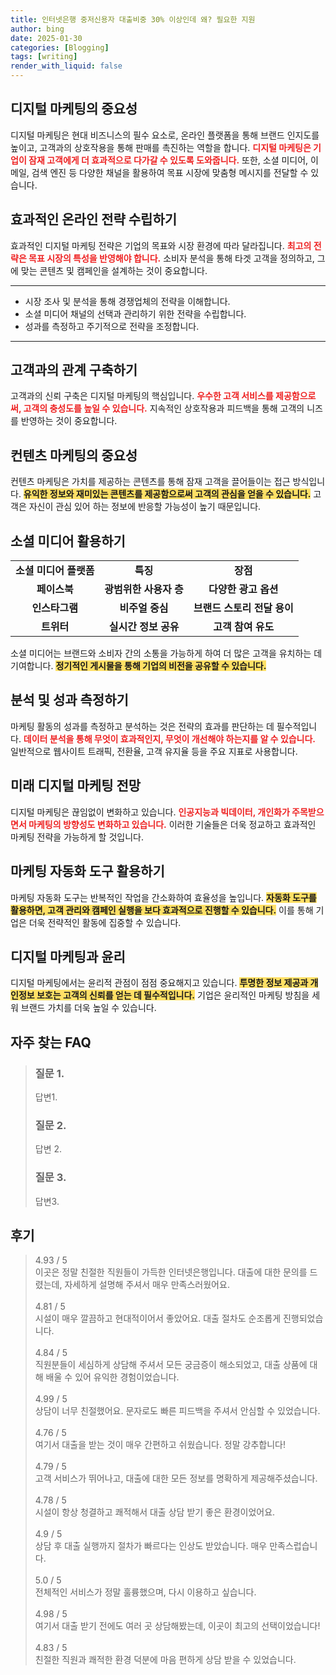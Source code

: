 ```yaml
---
title: 인터넷은행 중저신용자 대출비중 30% 이상인데 왜? 필요한 지원
author: bing
date: 2025-01-30
categories: [Blogging]
tags: [writing]
render_with_liquid: false
---
```



<h2 id='디지털 마케팅의 중요성'>디지털 마케팅의 중요성</h2>

<p>디지털 마케팅은 현대 비즈니스의 필수 요소로, 온라인 플랫폼을 통해 브랜드 인지도를 높이고, 고객과의 상호작용을 통해 판매를 촉진하는 역할을 합니다. <b><span style="color: #ee2323;">디지털 마케팅은 기업이 잠재 고객에게 더 효과적으로 다가갈 수 있도록 도와줍니다.</span></b> 또한, 소셜 미디어, 이메일, 검색 엔진 등 다양한 채널을 활용하여 목표 시장에 맞춤형 메시지를 전달할 수 있습니다.</p>

<h2 id='효과적인 온라인 전략 수립하기'>효과적인 온라인 전략 수립하기</h2>

<p>효과적인 디지털 마케팅 전략은 기업의 목표와 시장 환경에 따라 달라집니다. <b><span style="color: #ee2323;">최고의 전략은 목표 시장의 특성을 반영해야 합니다.</span></b> 소비자 분석을 통해 타겟 고객을 정의하고, 그에 맞는 콘텐츠 및 캠페인을 설계하는 것이 중요합니다.</p>

<hr />

<ul>
    <li>시장 조사 및 분석을 통해 경쟁업체의 전략을 이해합니다.</li>
    <li>소셜 미디어 채널의 선택과 관리하기 위한 전략을 수립합니다.</li>
    <li>성과를 측정하고 주기적으로 전략을 조정합니다.</li>
</ul>

<hr />

<h2 id='고객과의 관계 구축하기'>고객과의 관계 구축하기</h2>

<p>고객과의 신뢰 구축은 디지털 마케팅의 핵심입니다. <b><span style="color: #ee2323;">우수한 고객 서비스를 제공함으로써, 고객의 충성도를 높일 수 있습니다.</span></b> 지속적인 상호작용과 피드백을 통해 고객의 니즈를 반영하는 것이 중요합니다.</p>

<h2 id='컨텐츠 마케팅의 중요성'>컨텐츠 마케팅의 중요성</h2>

<p>컨텐츠 마케팅은 가치를 제공하는 콘텐츠를 통해 잠재 고객을 끌어들이는 접근 방식입니다. <b><span style="background-color: #ffe066;">유익한 정보와 재미있는 콘텐츠를 제공함으로써 고객의 관심을 얻을 수 있습니다.</span></b> 고객은 자신이 관심 있어 하는 정보에 반응할 가능성이 높기 때문입니다.</p>

<h2 id='소셜 미디어 활용하기'>소셜 미디어 활용하기</h2>

<table>
    <tr>
        <td style="text-align: center; height: 17px;"><b>소셜 미디어 플랫폼</b></td>
        <td style="text-align: center; height: 17px;"><b>특징</b></td>
        <td style="text-align: center; height: 17px;"><b>장점</b></td>
    </tr>
    <tr>
        <td style="text-align: center; height: 17px;"><b>페이스북</b></td>
        <td style="text-align: center; height: 17px;"><b>광범위한 사용자 층</b></td>
        <td style="text-align: center; height: 17px;"><b>다양한 광고 옵션</b></td>
    </tr>
    <tr>
        <td style="text-align: center; height: 17px;"><b>인스타그램</b></td>
        <td style="text-align: center; height: 17px;"><b>비주얼 중심</b></td>
        <td style="text-align: center; height: 17px;"><b>브랜드 스토리 전달 용이</b></td>
    </tr>
    <tr>
        <td style="text-align: center; height: 17px;"><b>트위터</b></td>
        <td style="text-align: center; height: 17px;"><b>실시간 정보 공유</b></td>
        <td style="text-align: center; height: 17px;"><b>고객 참여 유도</b></td>
    </tr>
</table>

<p>소셜 미디어는 브랜드와 소비자 간의 소통을 가능하게 하여 더 많은 고객을 유치하는 데 기여합니다. <b><span style="background-color: #ffe066;">정기적인 게시물을 통해 기업의 비전을 공유할 수 있습니다.</span></b></p>

<h2 id='분석 및 성과 측정하기'>분석 및 성과 측정하기</h2>

<p>마케팅 활동의 성과를 측정하고 분석하는 것은 전략의 효과를 판단하는 데 필수적입니다. <b><span style="color: #ee2323;">데이터 분석을 통해 무엇이 효과적인지, 무엇이 개선해야 하는지를 알 수 있습니다.</span></b> 일반적으로 웹사이트 트래픽, 전환율, 고객 유지율 등을 주요 지표로 사용합니다.</p>

<h2 id='미래 디지털 마케팅 전망'>미래 디지털 마케팅 전망</h2>

<p>디지털 마케팅은 끊임없이 변화하고 있습니다. <b><span style="color: #ee2323;">인공지능과 빅데이터, 개인화가 주목받으면서 마케팅의 방향성도 변화하고 있습니다.</span></b> 이러한 기술들은 더욱 정교하고 효과적인 마케팅 전략을 가능하게 할 것입니다.</p>

<h2 id='마케팅 자동화 도구 활용하기'>마케팅 자동화 도구 활용하기</h2>

<p>마케팅 자동화 도구는 반복적인 작업을 간소화하여 효율성을 높입니다. <b><span style="background-color: #ffe066;">자동화 도구를 활용하면, 고객 관리와 캠페인 실행을 보다 효과적으로 진행할 수 있습니다.</span></b> 이를 통해 기업은 더욱 전략적인 활동에 집중할 수 있습니다.</p>

<h2 id='디지털 마케팅과 윤리'>디지털 마케팅과 윤리</h2>

<p>디지털 마케팅에서는 윤리적 관점이 점점 중요해지고 있습니다. <b><span style="background-color: #ffe066;">투명한 정보 제공과 개인정보 보호는 고객의 신뢰를 얻는 데 필수적입니다.</span></b> 기업은 윤리적인 마케팅 방침을 세워 브랜드 가치를 더욱 높일 수 있습니다.</p>


<h2 id='자주_찾는_FAQ'>자주 찾는 FAQ</h2>
<div itemscope="" itemtype="https://schema.org/FAQPage"> <blockquote> <div itemscope="" itemprop="mainEntity" itemtype="https://schema.org/Question"> <h3 itemprop="name">질문 1. </h3> <div itemscope="" itemprop="acceptedAnswer" itemtype="https://schema.org/Answer"> <span itemprop="text"> <p>답변1.</p> </span> </div> </div> <div itemscope="" itemprop="mainEntity" itemtype="https://schema.org/Question"> <h3 itemprop="name">질문 2. </h3> <div itemscope="" itemprop="acceptedAnswer" itemtype="https://schema.org/Answer"> <span itemprop="text"> <p>답변 2. </p> </span> </div> </div> <div itemscope="" itemprop="mainEntity" itemtype="https://schema.org/Question"> <h3 itemprop="name">질문 3.</h3> <div itemscope="" itemprop="acceptedAnswer" itemtype="https://schema.org/Answer"> <span itemprop="text"> <p>답변3.</p> </span> </div> </div> </blockquote> </div>
<h2 id='후기'>후기</h2>
<div itemscope itemtype="https://schema.org/Product">
  <blockquote>
  <div itemprop="review" itemscope itemtype="https://schema.org/Review">
      <div itemprop="reviewRating" itemscope itemtype="https://schema.org/Rating"> <span itemprop="ratingValue">4.93</span> / <span itemprop="bestRating">5</span> </div>
      <span itemprop="reviewBody">이곳은 정말 친절한 직원들이 가득한 인터넷은행입니다. 대출에 대한 문의를 드렸는데, 자세하게 설명해 주셔서 매우 만족스러웠어요.</span>
  </div>
  <br>
  <div itemprop="review" itemscope itemtype="https://schema.org/Review">
      <div itemprop="reviewRating" itemscope itemtype="https://schema.org/Rating"> <span itemprop="ratingValue">4.81</span> / <span itemprop="bestRating">5</span> </div>
      <span itemprop="reviewBody">시설이 매우 깔끔하고 현대적이어서 좋았어요. 대출 절차도 순조롭게 진행되었습니다.</span>
  </div>
  <br>
  <div itemprop="review" itemscope itemtype="https://schema.org/Review">
      <div itemprop="reviewRating" itemscope itemtype="https://schema.org/Rating"> <span itemprop="ratingValue">4.84</span> / <span itemprop="bestRating">5</span> </div>
      <span itemprop="reviewBody">직원분들이 세심하게 상담해 주셔서 모든 궁금증이 해소되었고, 대출 상품에 대해 배울 수 있어 유익한 경험이었습니다.</span>
  </div>
  <br>
  <div itemprop="review" itemscope itemtype="https://schema.org/Review">
      <div itemprop="reviewRating" itemscope itemtype="https://schema.org/Rating"> <span itemprop="ratingValue">4.99</span> / <span itemprop="bestRating">5</span> </div>
      <span itemprop="reviewBody">상담이 너무 친절했어요. 문자로도 빠른 피드백을 주셔서 안심할 수 있었습니다.</span>
  </div>
  <br>
  <div itemprop="review" itemscope itemtype="https://schema.org/Review">
      <div itemprop="reviewRating" itemscope itemtype="https://schema.org/Rating"> <span itemprop="ratingValue">4.76</span> / <span itemprop="bestRating">5</span> </div>
      <span itemprop="reviewBody">여기서 대출을 받는 것이 매우 간편하고 쉬웠습니다. 정말 강추합니다!</span>
  </div>
  <br>
  <div itemprop="review" itemscope itemtype="https://schema.org/Review">
      <div itemprop="reviewRating" itemscope itemtype="schema.org/Rating"> <span itemprop="ratingValue">4.79</span> / <span itemprop="bestRating">5</span> </div>
      <span itemprop="reviewBody">고객 서비스가 뛰어나고, 대출에 대한 모든 정보를 명확하게 제공해주셨습니다.</span>
  </div>
  <br>
  <div itemprop="review" itemscope itemtype="https://schema.org/Review">
      <div itemprop="reviewRating" itemscope itemtype="schema.org/Rating"> <span itemprop="ratingValue">4.78</span> / <span itemprop="bestRating">5</span> </div>
      <span itemprop="reviewBody">시설이 항상 청결하고 쾌적해서 대출 상담 받기 좋은 환경이었어요.</span>
  </div>
  <br>
  <div itemprop="review" itemscope itemtype="https://schema.org/Review">
      <div itemprop="reviewRating" itemscope itemtype="schema.org/Rating"> <span itemprop="ratingValue">4.9</span> / <span itemprop="bestRating">5</span> </div>
      <span itemprop="reviewBody">상담 후 대출 실행까지 절차가 빠르다는 인상도 받았습니다. 매우 만족스럽습니다.</span>
  </div>
  <br>
  <div itemprop="review" itemscope itemtype="https://schema.org/Review">
      <div itemprop="reviewRating" itemscope itemtype="schema.org/Rating"> <span itemprop="ratingValue">5.0</span> / <span itemprop="bestRating">5</span> </div>
      <span itemprop="reviewBody">전체적인 서비스가 정말 훌륭했으며, 다시 이용하고 싶습니다.</span>
  </div>
  <br>
  <div itemprop="review" itemscope itemtype="https://schema.org/Review">
      <div itemprop="reviewRating" itemscope itemtype="schema.org/Rating"> <span itemprop="ratingValue">4.98</span> / <span itemprop="bestRating">5</span> </div>
      <span itemprop="reviewBody">여기서 대출 받기 전에도 여러 곳 상담해봤는데, 이곳이 최고의 선택이었습니다!</span>
  </div>
  <br>
  <div itemprop="review" itemscope itemtype="schema.org/Review">
      <div itemprop="reviewRating" itemscope itemtype="schema.org/Rating"> <span itemprop="ratingValue">4.83</span> / <span itemprop="bestRating">5</span> </div>
      <span itemprop="reviewBody">친절한 직원과 쾌적한 환경 덕분에 마음 편하게 상담 받을 수 있었습니다.</span>
  </div>
  </blockquote>
</div>
